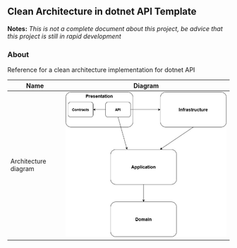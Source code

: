 ## Clean Architecture in dotnet API Template
**Notes:** *This is not a complete document about this project, be advice that this project is still in rapid development*

### About
Reference for a clean architecture implementation for dotnet API 



| Name | Diagram |
| --- | --- |
| Architecture diagram | ![Alt text](image.png) |
